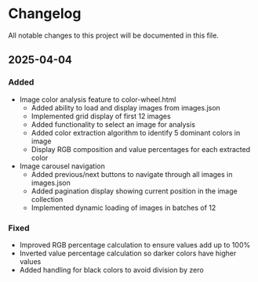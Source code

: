# Changelog

All notable changes to this project will be documented in this file.

## 2025-04-04

### Added
- Image color analysis feature to color-wheel.html
  - Added ability to load and display images from images.json
  - Implemented grid display of first 12 images
  - Added functionality to select an image for analysis
  - Added color extraction algorithm to identify 5 dominant colors in image
  - Display RGB composition and value percentages for each extracted color
- Image carousel navigation
  - Added previous/next buttons to navigate through all images in images.json
  - Added pagination display showing current position in the image collection
  - Implemented dynamic loading of images in batches of 12

### Fixed
- Improved RGB percentage calculation to ensure values add up to 100%
- Inverted value percentage calculation so darker colors have higher values
- Added handling for black colors to avoid division by zero
